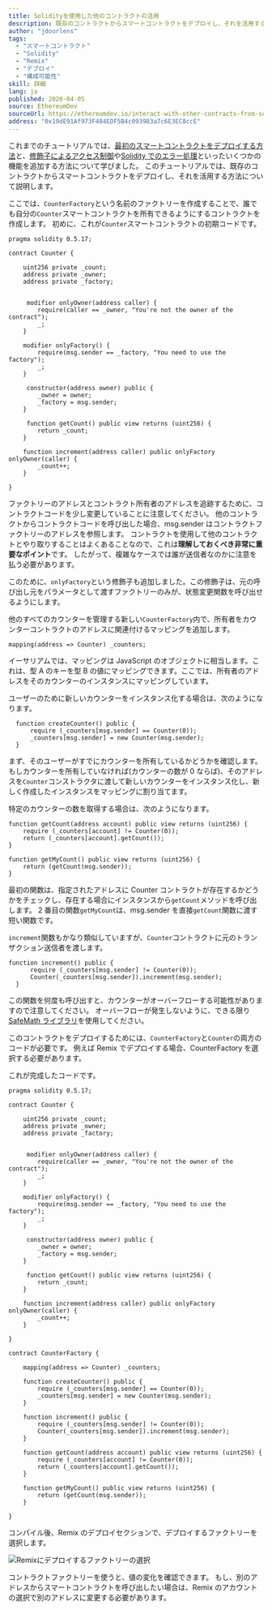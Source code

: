 ```yaml
---
title: Solidityを使用した他のコントラクトの活用
description: 既存のコントラクトからスマートコントラクトをデプロイし、それを活用する方法
author: "jdourlens"
tags:
  - "スマートコントラクト"
  - "Solidity"
  - "Remix"
  - "デプロイ"
  - "構成可能性"
skill: 詳細
lang: ja
published: 2020-04-05
source: EthereumDev
sourceUrl: https://ethereumdev.io/interact-with-other-contracts-from-solidity/
address: "0x19dE91Af973F404EDF5B4c093983a7c6E3EC8ccE"
---
```


これまでのチュートリアルでは、[最初のスマートコントラクトをデプロイする方法](/developers/tutorials/deploying-your-first-smart-contract/)と、[修飾子によるアクセス制御](https://ethereumdev.io/organize-your-code-and-control-access-to-your-smart-contract-with-modifiers/)や[Solidity でのエラー処理](https://ethereumdev.io/handle-errors-in-solidity-with-require-and-revert/)といったいくつかの機能を追加する方法について学びました。 このチュートリアルでは、既存のコントラクトからスマートコントラクトをデプロイし、それを活用する方法について説明します。

ここでは、`CounterFactory`という名前のファクトリーを作成することで、誰でも自分の`Counter`スマートコントラクトを所有できるようにするコントラクトを作成します。 初めに、これが`Counter`スマートコントラクトの初期コードです。

```solidity
pragma solidity 0.5.17;

contract Counter {

    uint256 private _count;
    address private _owner;
    address private _factory;


     modifier onlyOwner(address caller) {
        require(caller == _owner, "You're not the owner of the contract");
        _;
    }

    modifier onlyFactory() {
        require(msg.sender == _factory, "You need to use the factory");
        _;
    }

     constructor(address owner) public {
        _owner = owner;
        _factory = msg.sender;
    }

     function getCount() public view returns (uint256) {
        return _count;
    }

    function increment(address caller) public onlyFactory onlyOwner(caller) {
        _count++;
    }

}
```

ファクトリーのアドレスとコントラクト所有者のアドレスを追跡するために、コントラクトコードを少し変更していることに注意してください。 他のコントラクトからコントラクトコードを呼び出した場合、msg.sender はコントラクトファクトリーのアドレスを参照します。 コントラクトを使用して他のコントラクトとやり取りすることはよくあることなので、これは**理解しておくべき非常に重要なポイント**です。 したがって、複雑なケースでは誰が送信者なのかに注意を払う必要があります。

このために、`onlyFactory`という修飾子も追加しました。この修飾子は、元の呼び出し元をパラメータとして渡すファクトリーのみが、状態変更関数を呼び出せるようにします。

他のすべてのカウンターを管理する新しい`CounterFactory`内で、所有者をカウンターコントラクトのアドレスに関連付けるマッピングを追加します。

```solidity
mapping(address => Counter) _counters;
```

イーサリアムでは、マッピングは JavaScript のオブジェクトに相当します。これは、型 A のキーを型 B の値にマッピングできます。ここでは、所有者のアドレスをそのカウンターのインスタンスにマッピングしています。

ユーザーのために新しいカウンターをインスタンス化する場合は、次のようになります。

```solidity
  function createCounter() public {
      require (_counters[msg.sender] == Counter(0));
      _counters[msg.sender] = new Counter(msg.sender);
  }
```

まず、そのユーザーがすでにカウンターを所有しているかどうかを確認します。 もしカウンターを所有していなければ(カウンターの数が 0 ならば)、そのアドレスを`Counter`コンストラクタに渡して新しいカウンターをインスタンス化し、新しく作成したインスタンスをマッピングに割り当てます。

特定のカウンターの数を取得する場合は、次のようになります。

```solidity
function getCount(address account) public view returns (uint256) {
    require (_counters[account] != Counter(0));
    return (_counters[account].getCount());
}

function getMyCount() public view returns (uint256) {
    return (getCount(msg.sender));
}
```

最初の関数は、指定されたアドレスに Counter コントラクトが存在するかどうかをチェックし、存在する場合にインスタンスから`getCount`メソッドを呼び出します。 2 番目の関数`getMyCount`は、msg.sender を直接`getCount`関数に渡す短い関数です。

`increment`関数もかなり類似していますが、`Counter`コントラクトに元のトランザクション送信者を渡します。

```solidity
function increment() public {
      require (_counters[msg.sender] != Counter(0));
      Counter(_counters[msg.sender]).increment(msg.sender);
  }
```

この関数を何度も呼び出すと、カウンターがオーバーフローする可能性がありますので注意してください。 オーバーフローが発生しないように、できる限り[SafeMath ライブラリ](https://ethereumdev.io/using-safe-math-library-to-prevent-from-overflows/)を使用してください。

このコントラクトをデプロイするためには、`CounterFactory`と`Counter`の両方のコードが必要です。 例えば Remix でデプロイする場合、CounterFactory を選択する必要があります。

これが完成したコードです。

```solidity
pragma solidity 0.5.17;

contract Counter {

    uint256 private _count;
    address private _owner;
    address private _factory;


     modifier onlyOwner(address caller) {
        require(caller == _owner, "You're not the owner of the contract");
        _;
    }

    modifier onlyFactory() {
        require(msg.sender == _factory, "You need to use the factory");
        _;
    }

     constructor(address owner) public {
        _owner = owner;
        _factory = msg.sender;
    }

     function getCount() public view returns (uint256) {
        return _count;
    }

    function increment(address caller) public onlyFactory onlyOwner(caller) {
        _count++;
    }

}

contract CounterFactory {

    mapping(address => Counter) _counters;

    function createCounter() public {
        require (_counters[msg.sender] == Counter(0));
        _counters[msg.sender] = new Counter(msg.sender);
    }

    function increment() public {
        require (_counters[msg.sender] != Counter(0));
        Counter(_counters[msg.sender]).increment(msg.sender);
    }

    function getCount(address account) public view returns (uint256) {
        require (_counters[account] != Counter(0));
        return (_counters[account].getCount());
    }

    function getMyCount() public view returns (uint256) {
        return (getCount(msg.sender));
    }

}
```

コンパイル後、Remix のデプロイセクションで、デプロイするファクトリーを選択します。

![Remixにデプロイするファクトリーの選択](./counterfactory-deploy.png)

コントラクトファクトリーを使うと、値の変化を確認できます。 もし、別のアドレスからスマートコントラクトを呼び出したい場合は、Remix のアカウントの選択で別のアドレスに変更する必要があります。

